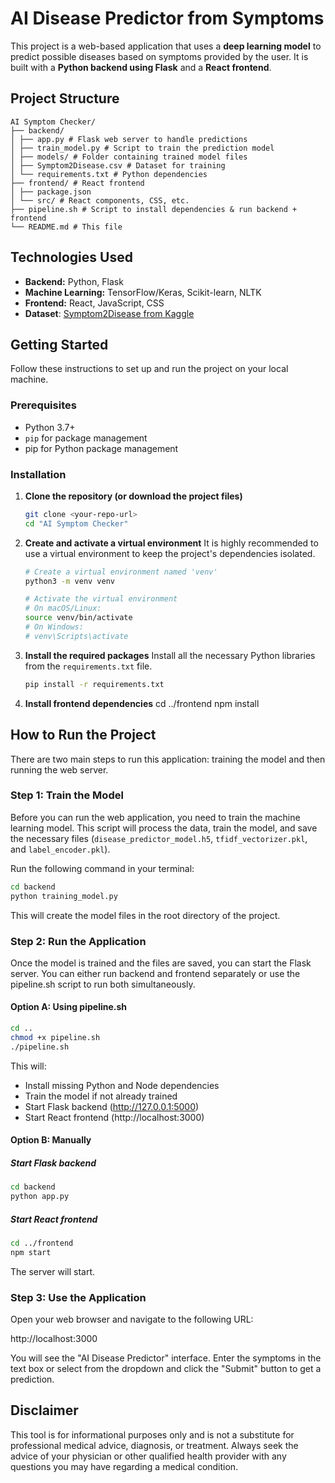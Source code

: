# AI Disease Predictor from Symptoms

This project is a web-based application that uses a **deep learning model** to predict possible diseases based on symptoms provided by the user. It is built with a **Python backend using Flask** and a **React frontend**.

## Project Structure

```
AI Symptom Checker/
├── backend/
│ ├── app.py # Flask web server to handle predictions
│ ├── train_model.py # Script to train the prediction model
│ ├── models/ # Folder containing trained model files
│ ├── Symptom2Disease.csv # Dataset for training
│ └── requirements.txt # Python dependencies
├── frontend/ # React frontend
│ ├── package.json
│ └── src/ # React components, CSS, etc.
├── pipeline.sh # Script to install dependencies & run backend + frontend
└── README.md # This file
```

## Technologies Used

- **Backend:** Python, Flask  
- **Machine Learning:** TensorFlow/Keras, Scikit-learn, NLTK  
- **Frontend:** React, JavaScript, CSS 
- **Dataset**: [Symptom2Disease from Kaggle](https://www.kaggle.com/datasets/niyarrbarman/symptom2disease)

## Getting Started

Follow these instructions to set up and run the project on your local machine.

### Prerequisites

- Python 3.7+
- `pip` for package management
- pip for Python package management  

### Installation

1. **Clone the repository (or download the project files)**
   ```bash
   git clone <your-repo-url>
   cd "AI Symptom Checker"
2. **Create and activate a virtual environment**
   It is highly recommended to use a virtual environment to keep the project's dependencies isolated.

   ```bash
   # Create a virtual environment named 'venv'
   python3 -m venv venv

   # Activate the virtual environment
   # On macOS/Linux:
   source venv/bin/activate
   # On Windows:
   # venv\Scripts\activate
   ```
3. **Install the required packages**
   Install all the necessary Python libraries from the `requirements.txt` file.

   ```bash
   pip install -r requirements.txt
   ```
4. **Install frontend dependencies**
   cd ../frontend
   npm install

## How to Run the Project

There are two main steps to run this application: training the model and then running the web server.

### Step 1: Train the Model

Before you can run the web application, you need to train the machine learning model. This script will process the data, train the model, and save the necessary files (`disease_predictor_model.h5`, `tfidf_vectorizer.pkl`, and `label_encoder.pkl`).

Run the following command in your terminal:

```bash
cd backend
python training_model.py
```

This will create the model files in the root directory of the project.

### Step 2: Run the Application

Once the model is trained and the files are saved, you can start the Flask server.
You can either run backend and frontend separately or use the pipeline.sh script to run both simultaneously.

#### Option A: Using pipeline.sh ####
   ```bash
   cd ..
   chmod +x pipeline.sh
   ./pipeline.sh
   ```
This will:
   - Install missing Python and Node dependencies
   - Train the model if not already trained
   - Start Flask backend (http://127.0.0.1:5000)
   - Start React frontend (http://localhost:3000)

#### Option B: Manually ####
##### Start Flask backend #####
   ```bash
   cd backend
   python app.py
   ```
##### Start React frontend #####
   ```bash
   cd ../frontend
   npm start
   ```
   The server will start.

### Step 3: Use the Application

Open your web browser and navigate to the following URL:

http://localhost:3000


You will see the "AI Disease Predictor" interface. Enter the symptoms in the text box or select from the dropdown and click the "Submit" button to get a prediction.

## Disclaimer

This tool is for informational purposes only and is not a substitute for professional medical advice, diagnosis, or treatment. Always seek the advice of your physician or other qualified health provider with any questions you may have regarding a medical condition.
